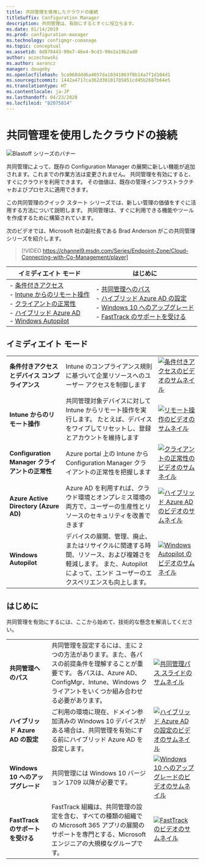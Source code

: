 ```yaml
---
title: 共同管理を使用したクラウドの接続
titleSuffix: Configuration Manager
description: 共同管理は、有効にするとすぐに役立ちます。
ms.date: 01/14/2019
ms.prod: configuration-manager
ms.technology: configmgr-comanage
ms.topic: conceptual
ms.assetid: 8d878443-90e7-46e4-9cd3-99e2a19b2ad0
author: aczechowski
ms.author: aaroncz
manager: dougeby
ms.openlocfilehash: 5ca960ddd6a4057da10341063f0b14a7f1d104d1
ms.sourcegitcommit: 1442a4717ca362d38101785851cd45b2687b64e5
ms.translationtype: HT
ms.contentlocale: ja-JP
ms.lasthandoff: 04/23/2020
ms.locfileid: "82075814"
---
```

# <a name="cloud-connecting-with-co-management"></a>共同管理を使用したクラウドの接続

![Blastoff シリーズのバナー](media/blastoff-banner.png)

共同管理によって、既存の Configuration Manager の展開に新しい機能が追加されます。これまでの作業方法は変更されません。 共同管理を有効にすると、すぐにクラウドを利用できます。 その価値は、既存の管理インフラストラクチャおよびプロセスに適用できます。

この共同管理のクイック スタート シリーズでは、新しい管理の価値をすぐに活用する方法について説明します。 共同管理は、すぐに利用できる機能やツールを作成するために構築されています。

次のビデオでは、Microsoft 社の副社長である Brad Anderson がこの共同管理シリーズを紹介します。

> [!VIDEO https://channel9.msdn.com/Series/Endpoint-Zone/Cloud-Connecting-with-Co-Management/player]

| イミディエイト モード | はじめに |
|-----------------|-----------------|
| - [条件付きアクセス](#bkmk_ca)<br> - [Intune からのリモート操作](#bkmk_remote)<br> - [クライアントの正常性](#bkmk_client-health)<br> - [ハイブリッド Azure AD](#bkmk_hybrid-aad)<br> - [Windows Autopilot](#bkmk_autopilot) | - [共同管理へのパス](#bkmk_paths)<br> - [ハイブリッド Azure AD の設定](#bkmk_setup-hybrid-aad)<br> - [Windows 10 へのアップグレード](#bkmk_upgrade-win10)<br> - [FastTrack のサポートを受ける](#bkmk_fasttrack) |

## <a name="immediate-value"></a>イミディエイト モード

| | | |
|-|-|-|
| <a name="bkmk_ca"></a>**条件付きアクセスとデバイス コンプライアンス** | Intune のコンプライアンス規則に基づいて企業リソースへのユーザー アクセスを制御します | [![条件付きアクセスのビデオのサムネイル](media/thumbnail-conditional-access.png)](quickstart-conditional-access.md) |
| <a name="bkmk_remote"></a>**Intune からのリモート操作** | 共同管理対象デバイスに対して Intune からリモート操作を実行します。 たとえば、デバイスをワイプしてリセットし、登録とアカウントを維持します | [![リモート操作のビデオのサムネイル](media/thumbnail-remote-action.png)](quickstart-remote-actions.md) |
| <a name="bkmk_client-health"></a>**Configuration Manager クライアントの正常性** | Azure portal 上の Intune から Configuration Manager クライアントの正常性を把握します | [![クライアントの正常性のビデオのサムネイル](media/thumbnail-client-health.png)](quickstart-client-health.md) |
| <a name="bkmk_hybrid-aad"></a>**Azure Active Directory (Azure AD)** | Azure AD を利用すれば、クラウド環境とオンプレミス環境の両方で、ユーザーの生産性とリソースのセキュリティを改善できます | [![ハイブリッド Azure AD のビデオのサムネイル](media/thumbnail-azure-ad.png)](quickstart-hybrid-aad.md) |
| <a name="bkmk_autopilot"></a>**Windows Autopilot** | デバイスの展開、管理、廃止、またはリサイクルに関連する時間、リソース、および複雑さを軽減します。 また、Autopilot によって、エンド ユーザーのエクスペリエンスも向上します。 | [![Windows Autopilot のビデオのサムネイル](media/thumbnail-autopilot.png)](quickstart-autopilot.md) |

## <a name="getting-started"></a>はじめに

共同管理を有効にするには、ここから始めて、技術的な懸念を解消してください。

| | | |
|-|-|-|
| <a name="bkmk_paths"></a>**共同管理へのパス** | 共同管理を設定するには、主に 2 つの方法があります。また、各パスの前提条件を理解することが重要です。  各パスは、Azure AD、ConfigMgr、Intune、Windows クライアントをいくつか組み合わせる必要があります。 | [![共同管理パス スライドのサムネイル](media/thumbnail-paths.png)](quickstart-paths.md) |
| <a name="bkmk_setup-hybrid-aad"></a>**ハイブリッド Azure AD の設定** | ご利用の環境に現在、ドメイン参加済みの Windows 10 デバイスがある場合は、共同管理を有効にする前にハイブリッド Azure AD を設定します。 | [![ハイブリッド Azure AD の設定のビデオのサムネイル](media/thumbnail-setup-azure-ad.png)](quickstart-setup-hybrid-aad.md) |
| <a name="bkmk_upgrade-win10"></a>**Windows 10 へのアップグレード** | 共同管理には Windows 10 バージョン 1709 以降が必要です。 | [![Windows 10 へのアップグレードのビデオのサムネイル](media/thumbnail-upgrade-win10.png)](quickstart-upgrade-win10.md) |
| <a name="bkmk_fasttrack"></a>**FastTrack のサポートを受ける** | FastTrack 組織は、共同管理の設定を含む、すべての種類の組織での Microsoft 365 アプリの展開のサポートを専門とする、Microsoft エンジニアの大規模なグループです。 | [![FastTrack のビデオのサムネイル](media/thumbnail-fasttrack.png)](quickstart-fasttrack.md) |
